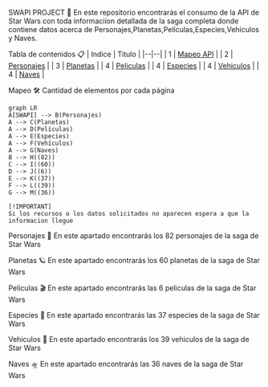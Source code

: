 SWAPI PROJECT 🚀
En este repositorio encontrarás el consumo de la API de Star Wars con toda informaciíon detallada de la saga completa donde contiene datos acerca de Personajes,Planetas,Películas,Especies,Vehículos y Naves.

Tabla de contenidos 📋
| Indice | Titulo  |
|--|--|
| 1 | [Mapeo API](#Mapeo) |
| 2 | [Personajes](#Personajes) |
| 3 | [Planetas](#Planetas) |
| 4 | [Peliculas](#Peliculas) |
| 4 | [Especies](#Especies) |
| 4 | [Vehiculos](#Vehiculos) |
| 4 | [Naves](#Naves) |


Mapeo 🛠️
Cantidad de elementos por cada página
```mermaid
graph LR
A[SWAPI] --> B(Personajes)
A --> C(Planetas)
A --> D(Películas)
A --> E(Especies)
A --> F(Vehículos)
A --> G(Naves)
B --> H((82))
C --> I((60))
D --> J((6))
E --> K((37)) 
F --> L((39))
G --> M((36))
```

    [!IMPORTANT]
    Si los recursos o los datos solicitados no aparecen espera a que la informacion llegue


Personajes 🧍
En este apartado encontrarás los 82 personajes de la saga de Star Wars


Planetas 🪐
En este apartado encontrarás los 60 planetas de la saga de Star Wars

Peliculas 🎬
En este apartado encontrarás las 6 peliculas de la saga de Star Wars

Especies 👹
En este apartado encontrarás las 37 especies de la saga de Star Wars

Vehiculos 🚜
En este apartado encontrarás los 39 vehiculos de la saga de Star Wars

Naves 🛸
En este apartado encontrarás las 36 naves de la saga de Star Wars
